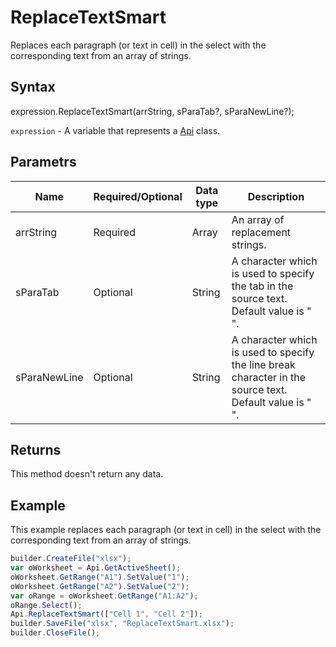 # ReplaceTextSmart

Replaces each paragraph (or text in cell) in the select with the corresponding text from an array of strings.

## Syntax

expression.ReplaceTextSmart(arrString, sParaTab?, sParaNewLine?);

`expression` - A variable that represents a [Api](../Api.md) class.

## Parametrs

| **Name** | **Required/Optional** | **Data type** | **Description** |
| ------------- | ------------- | ------------- | ------------- |
| arrString | Required | Array<String> | An array of replacement strings. |
| sParaTab | Optional | String | A character which is used to specify the tab in the source text. Default value is " ". |
| sParaNewLine | Optional | String | A character which is used to specify the line break character in the source text. Default value is " ". |

## Returns

This method doesn't return any data.

## Example

This example replaces each paragraph (or text in cell) in the select with the corresponding text from an array of strings.

```javascript
builder.CreateFile("xlsx");
var oWorksheet = Api.GetActiveSheet();
oWorksheet.GetRange("A1").SetValue("1");
oWorksheet.GetRange("A2").SetValue("2");
var oRange = oWorksheet.GetRange("A1:A2");
oRange.Select();
Api.ReplaceTextSmart(["Cell 1", "Cell 2"]);
builder.SaveFile("xlsx", "ReplaceTextSmart.xlsx");
builder.CloseFile();
```